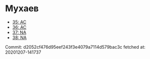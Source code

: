 # Мухаев
- [35: AC](35.md)
- [36: AC](36.md)
- [37: NA](37.md)
- [38: NA](38.md)

Commit: d2052cf476d95eef243f3e4079a7114d579bac3c
 fetched at: 20201207-141737
